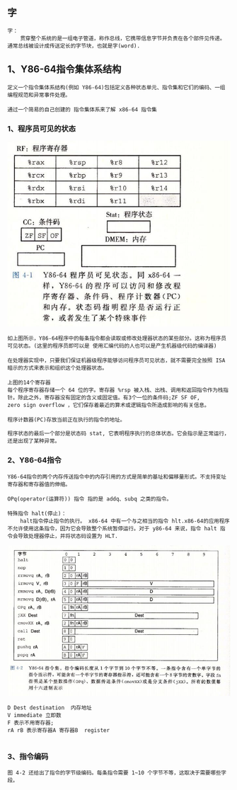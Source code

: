 ## 字

```
字：
	贯穿整个系统的是一组电子管道，称作总线，它携带信息字节并负责在各个部件见传递。通常总线被设计成传送定长的字节块，也就是字(word).
```



## 1、Y86-64指令集体系结构

```
定义一个指令集体系结构(例如 Y86-64)包括定义各种状态单元、指令集和它们的编码、一组编程规范和异常事件处理。

通过一个简易的自己创建的 指令集体系来了解 x86-64 指令集
```

### 1、程序员可见的状态

![](images02-04/01-01.jpg)

```
如上图所示，Y86-64程序中的每条指令都会读取或修改处理器状态的某些部分。这称为程序员可见状态。(这里的程序员即可以是 使用汇编代码的人也可以是产生机器级代码的编译器)

在处理器实现中，只要我们保证机器级程序能够访问程序员可见状态，就不需要完全按照 ISA 暗示的方式来表示和组织这个处理器状态。

上图的14个寄存器
每个程序寄存器存储一个 64 位的字。寄存器 %rsp 被入栈、出栈、调用和返回指令作为栈指针。除此之外，寄存器没有固定的含义或固定值。有3个一位的条件码;ZF SF OF,
zero sign overflow ，它们保存着最近的算术或逻辑指令所造成影响的有关信息。

程序计数器(PC)存放当前正在执行的指令的地址。
```

```
程序状态的最后一个部分是状态码 stat, 它表明程序执行的总体状态。它会指示是正常运行，还是出现了某种异常。
```



### 2、Y86-64指令

```
Y86-64指令的两个内存传送指令中的内存引用的方式是简单的基址和偏移量形式。不支持变址寄存器和寄存器值的伸缩。

OPq(operator(运算符)) 指令 指的是 addq、subq 之类的指令。

特殊指令 halt(停止)：
	halt指令停止指令的执行。 x86-64 中有一个与之相当的指令 hlt.x86-64的应用程序不允许使用这条指令，因为它会导致整个系统暂停运行。对于 y86-64 来说，指令 halt 指令会导致处理器停止，并将状态码设置为 HLT.
```

![](images02-04/01-02.jpg)

```
D Dest destination  内存地址
V immediate 立即数
F 表示不用寄存器; 
rA rB 表示寄存器A 寄存器B  register


```



### 3、指令编码

```
图 4-2 还给出了指令的字节级编码。每条指令需要 1~10 个字节不等，这取决于需要哪些字段。
```



























